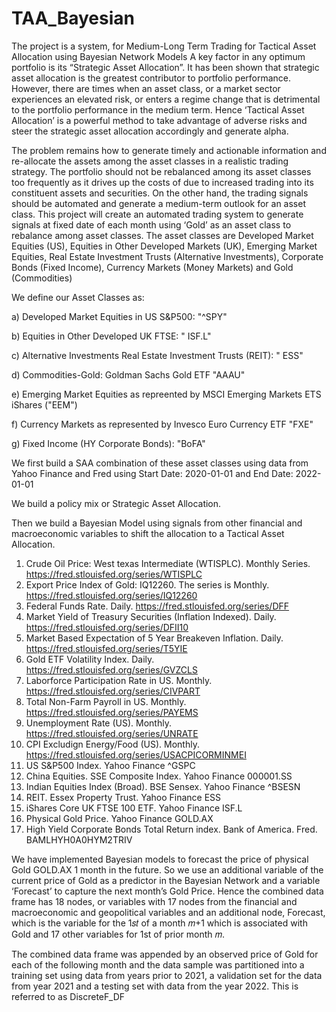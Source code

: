# TAA_Bayesian
The project is a system, for Medium-Long Term Trading for Tactical Asset Allocation using Bayesian Network Models
A key factor in any optimum portfolio is its “Strategic Asset Allocation”. It has been shown that strategic asset allocation is the greatest contributor to portfolio performance. However, there are times when an asset class, or a market sector experiences an elevated risk, or enters a regime change that is detrimental to the portfolio performance in the medium term. Hence ‘Tactical Asset Allocation’ is a powerful method to take advantage of adverse risks and steer the strategic asset allocation accordingly and generate alpha.

The problem remains how to generate timely and actionable information and re-allocate the assets among the asset classes in a realistic trading strategy. The portfolio should not be rebalanced among its asset classes too frequently as it drives up the costs of due to increased trading into its constituent assets and securities. On the other hand, the trading signals should be automated and generate a medium-term outlook for an asset class. 
This project will create an automated trading system to generate signals at fixed date of each month using ‘Gold’ as an asset class to rebalance among asset classes. The asset classes are Developed Market Equities (US), Equities in Other Developed Markets (UK), Emerging Market Equities, Real Estate Investment Trusts (Alternative Investments), Corporate Bonds (Fixed Income), Currency Markets (Money Markets) and Gold (Commodities)

We define our Asset Classes as:

a) Developed Market Equities in US S&P500: "^SPY" 

b) Equities in Other Developed UK FTSE: " ISF.L" 

c) Alternative Investments Real Estate Investment Trusts (REIT): " ESS" 

d) Commodities-Gold: Goldman Sachs Gold ETF "AAAU"

e) Emerging Market Equities as repreented by MSCI Emerging Markets ETS iShares ("EEM") 

f) Currency Markets as represented by Invesco Euro Currency ETF "FXE"

g) Fixed Income (HY Corporate Bonds): "BoFA"

We first build a SAA combination of these asset classes using data from Yahoo Finance and Fred using Start Date: 2020-01-01 and End Date: 2022-01-01

We build a policy mix or Strategic Asset Allocation.

Then we build a Bayesian Model using signals from other financial and macroeconomic variables to shift the allocation to a Tactical Asset Allocation. 
1. Crude Oil Price: West texas Intermediate (WTISPLC). Monthly Series. https://fred.stlouisfed.org/series/WTISPLC
2. Export Price Index of Gold: IQ12260. The series is Monthly. https://fred.stlouisfed.org/series/IQ12260
3. Federal Funds Rate. Daily. https://fred.stlouisfed.org/series/DFF
4. Market Yield of Treasury Securities (Inflation Indexed). Daily. https://fred.stlouisfed.org/series/DFII10
5. Market Based Expectation of 5 Year Breakeven Inflation. Daily. https://fred.stlouisfed.org/series/T5YIE
6. Gold ETF Volatility Index. Daily. https://fred.stlouisfed.org/series/GVZCLS
7. Laborforce Participation Rate in US. Monthly. https://fred.stlouisfed.org/series/CIVPART
8. Total Non-Farm Payroll in US. Monthly. https://fred.stlouisfed.org/series/PAYEMS
9. Unemployment Rate (US). Monthly. https://fred.stlouisfed.org/series/UNRATE
10. CPI Excludign Energy/Food (US). Monthly. https://fred.stlouisfed.org/series/USACPICORMINMEI
11. US S&P500 Index. Yahoo Finance ^GSPC
12. China Equities. SSE Composite Index. Yahoo Finance 000001.SS
13. Indian Equities Index (Broad). BSE Sensex. Yahoo Finance ^BSESN
14. REIT. Essex Property Trust. Yahoo Finance ESS
15. iShares Core UK FTSE 100 ETF. Yahoo Finance ISF.L
16. Physical Gold Price. Yahoo Finance GOLD.AX
17. High Yield Corporate Bonds Total Return index. Bank of America. Fred. BAMLHYH0A0HYM2TRIV

We have implemented Bayesian models to forecast the price of physical Gold GOLD.AX 1 month in the future. So we use an additional variable of the current price of Gold as a predictor in the Bayesian Network and a variable ‘Forecast’ to capture the next month’s Gold Price. Hence the combined data frame has 18 nodes, or variables with 17 nodes from the financial and macroeconomic and geopolitical variables and an additional node, Forecast, which is the variable for the  1𝑠𝑡 of a month  𝑚+1 which is associated with Gold and 17 other variables for 1st of prior month  𝑚. 

The combined data frame was appended by an observed price of Gold for each of the following month and the data sample was partitioned into a training set using data from years prior to 2021, a validation set for the data from year 2021 and a testing set with data from the year 2022. This is referred to as DiscreteF_DF
